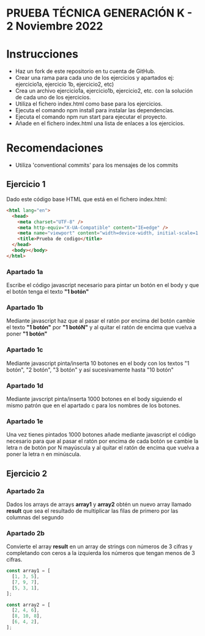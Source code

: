 # PRUEBA TÉCNICA GENERACIÓN K - 2 Noviembre 2022

# Instrucciones

- Haz un fork de este repositorio en tu cuenta de GitHub.
- Crear una rama para cada uno de los ejercicios y apartados ej: ejercicio1a, ejercicio 1b, ejercicio2, etc)
- Crea un archivo ejercicio1a, ejercicio1b, ejercicio2, etc. con la solución de cada uno de los ejercicios.
- Utiliza el fichero index.html como base para los ejercicios.
- Ejecuta el comando npm install para instalar las dependencias.
- Ejecuta el comando npm run start para ejecutar el proyecto.
- Añade en el fichero index.html una lista de enlaces a los ejercicios.

# Recomendaciones

- Utiliza 'conventional commits' para los mensajes de los commits

## Ejercicio 1

Dado este código base HTML que está en el fichero index.html:

```html
<html lang="en">
  <head>
    <meta charset="UTF-8" />
    <meta http-equiv="X-UA-Compatible" content="IE=edge" />
    <meta name="viewport" content="width=device-width, initial-scale=1.0" />
    <title>Prueba de codigo</title>
  </head>
  <body></body>
</html>
```

### Apartado 1a

Escribe el código javascript necesario para pintar un botón en el body y que el botón tenga el texto **"1 botón"**

### Apartado 1b

Mediante javascript haz que al pasar el ratón por encima del botón cambie el texto **"1 botón"** por **"1 botóN"** y al quitar el ratón de encima que vuelva a poner **"1 botón"**

### Apartado 1c

Mediante javascript pinta/inserta 10 botones en el body con los textos "1 botón", "2 botón", "3 botón" y así sucesivamente hasta "10 botón"

### Apartado 1d

Mediante javscript pinta/inserta 1000 botones en el body siguiendo el mismo patrón que en el apartado c para los nombres de los botones.

### Apartado 1e

Una vez tienes pintados 1000 botones añade mediante javascript el código necesario para que al pasar el ratón por encima de cada botón se cambie la letra n de botón por N mayúscula y al quitar el ratón de encima que vuelva a poner la letra n en minúscula.

## Ejercicio 2

### Apartado 2a

Dados los arrays de arrays **array1** y **array2** obtén un nuevo array llamado **result** que sea el resultado de multiplicar las filas de primero por las columnas del segundo

### Apartado 2b

Convierte el array **result** en un array de strings con números de 3 cifras y completando con ceros a la izquierda los números que tengan menos de 3 cifras.

```javascript
const array1 = [
  [1, 3, 5],
  [7, 9, 7],
  [5, 3, 1],
];

const array2 = [
  [2, 4, 6],
  [8, 10, 8],
  [6, 4, 2],
];
```
